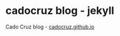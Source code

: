 cadocruz blog - jekyll
=======================

Cado Cruz blog - [cadocruz.github.io](https://cadocruz.github.io)
